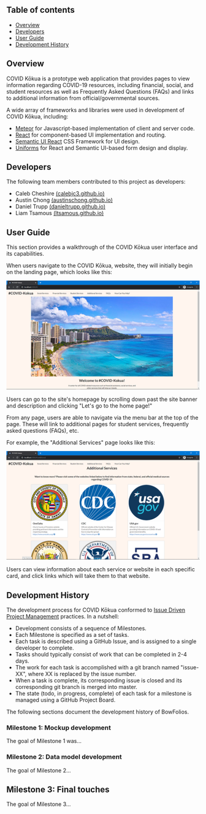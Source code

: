 ## Table of contents

* [Overview](#overview)
* [Developers](#developers)
* [User Guide](#user-guide)
* [Development History](#development-history)

## Overview
COVID Kōkua is a prototype web application that provides pages to view information regarding COVID-19 resources, including financial, social, and student resources as well as Frequently Asked Questions (FAQs) and links to additional information from official/governmental sources.

A wide array of frameworks and libraries were used in development of COVID Kōkua, including:

* [Meteor](https://www.meteor.com/) for Javascript-based implementation of client and server code.
* [React](https://reactjs.org/) for component-based UI implementation and routing.
* [Semantic UI React](https://react.semantic-ui.com/) CSS Framework for UI design.
* [Uniforms](https://uniforms.tools/) for React and Semantic UI-based form design and display.

## Developers

The following team members contributed to this project as developers:

* Caleb Cheshire [(calebjc3.github.io)](https://calebjc3.github.io/)
* Austin Chong [(austinschong.github.io)](https://austinschong.github.io/)
* Daniel Trupp [(danieltrupp.github.io)](https://danieltrupp.github.io/)
* Liam Tsamous [(ltsamous.github.io)](https://ltsamous.github.io/)

## User Guide

This section provides a walkthrough of the COVID Kōkua user interface and its capabilities.

When users navigate to the COVID Kōkua, website, they will initially begin on the landing page, which looks like this:

<img src="images/landing.png">

Users can go to the site's homepage by scrolling down past the site banner and description and clicking "Let's go to the home page!"

From any page, users are able to navigate via the menu bar at the top of the page. These will link to additional pages for student services, frequently asked questions (FAQs), etc. 

For example, the "Additional Services" page looks like this:

<img src="images/additional.png">

Users can view information about each service or website in each specific card, and click links which will take them to that website.

## Development History

The development process for COVID Kōkua conformed to [Issue Driven Project Management](http://courses.ics.hawaii.edu/ics314f19/modules/project-management/) practices. In a nutshell:

* Development consists of a sequence of Milestones.
* Each Milestone is specified as a set of tasks.
* Each task is described using a GitHub Issue, and is assigned to a single developer to complete.
* Tasks should typically consist of work that can be completed in 2-4 days.
* The work for each task is accomplished with a git branch named "issue-XX", where XX is replaced by the issue number.
* When a task is complete, its corresponding issue is closed and its corresponding git branch is merged into master.
* The state (todo, in progress, complete) of each task for a milestone is managed using a GitHub Project Board.

The following sections document the development history of BowFolios.

### Milestone 1: Mockup development

The goal of Milestone 1 was...

### Milestone 2: Data model development

The goal of Milestone 2...

## Milestone 3: Final touches

The goal of Milestone 3...
